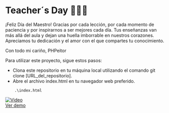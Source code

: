# Teacher´s Day 📕👩‍🏫
¡Feliz Día del Maestro!
Gracias por cada lección, por cada momento de paciencia y por inspirarnos a ser mejores cada día. Tus enseñanzas van más allá del aula y dejan una huella imborrable en nuestros corazones. Apreciamos tu dedicación y el amor con el que compartes tu conocimiento.

Con todo mi cariño, PHPeitor

Para utilizar este proyecto, sigue estos pasos:

- Clona este repositorio en tu máquina local utilizando el comando git clone [URL_del_repositorio].
- Abre el archivo index.html en tu navegador web preferido.

```
    .\index.html
```

[![Video](https://img.youtube.com/vi/1-KaqQisTtU/0.jpg)](https://www.youtube.com/watch?v=1-KaqQisTtU)  
[Ver demo](https://www.youtube.com/watch?v=1-KaqQisTtU)
